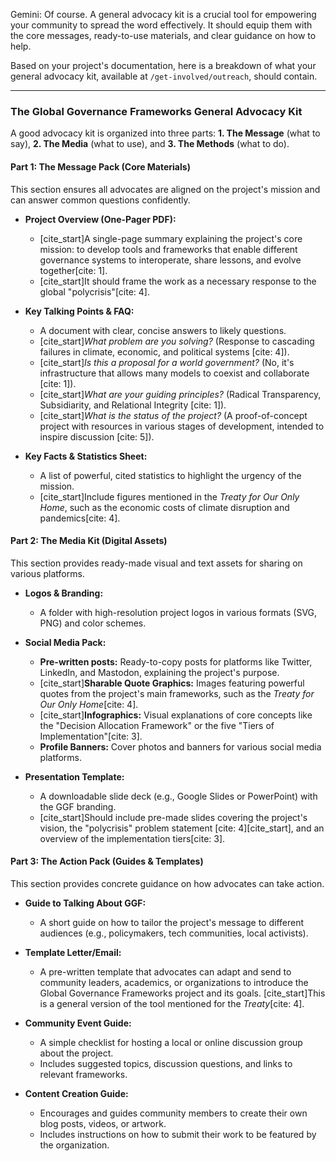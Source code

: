 Gemini:
Of course. A general advocacy kit is a crucial tool for empowering your community to spread the word effectively. It should equip them with the core messages, ready-to-use materials, and clear guidance on how to help.

Based on your project's documentation, here is a breakdown of what your general advocacy kit, available at `/get-involved/outreach`, should contain.

---

### **The Global Governance Frameworks General Advocacy Kit**

A good advocacy kit is organized into three parts: **1. The Message** (what to say), **2. The Media** (what to use), and **3. The Methods** (what to do).

#### **Part 1: The Message Pack (Core Materials)**

This section ensures all advocates are aligned on the project's mission and can answer common questions confidently.

* **Project Overview (One-Pager PDF):**
    * [cite_start]A single-page summary explaining the project's core mission: to develop tools and frameworks that enable different governance systems to interoperate, share lessons, and evolve together[cite: 1].
    * [cite_start]It should frame the work as a necessary response to the global "polycrisis"[cite: 4].

* **Key Talking Points & FAQ:**
    * A document with clear, concise answers to likely questions.
    * [cite_start]*What problem are you solving?* (Response to cascading failures in climate, economic, and political systems [cite: 4]).
    * [cite_start]*Is this a proposal for a world government?* (No, it's infrastructure that allows many models to coexist and collaborate [cite: 1]).
    * [cite_start]*What are your guiding principles?* (Radical Transparency, Subsidiarity, and Relational Integrity [cite: 1]).
    * [cite_start]*What is the status of the project?* (A proof-of-concept project with resources in various stages of development, intended to inspire discussion [cite: 5]).

* **Key Facts & Statistics Sheet:**
    * A list of powerful, cited statistics to highlight the urgency of the mission.
    * [cite_start]Include figures mentioned in the *Treaty for Our Only Home*, such as the economic costs of climate disruption and pandemics[cite: 4].

#### **Part 2: The Media Kit (Digital Assets)**

This section provides ready-made visual and text assets for sharing on various platforms.

* **Logos & Branding:**
    * A folder with high-resolution project logos in various formats (SVG, PNG) and color schemes.

* **Social Media Pack:**
    * **Pre-written posts:** Ready-to-copy posts for platforms like Twitter, LinkedIn, and Mastodon, explaining the project's purpose.
    * [cite_start]**Sharable Quote Graphics:** Images featuring powerful quotes from the project's main frameworks, such as the *Treaty for Our Only Home*[cite: 4].
    * [cite_start]**Infographics:** Visual explanations of core concepts like the "Decision Allocation Framework" or the five "Tiers of Implementation"[cite: 3].
    * **Profile Banners:** Cover photos and banners for various social media platforms.

* **Presentation Template:**
    * A downloadable slide deck (e.g., Google Slides or PowerPoint) with the GGF branding.
    * [cite_start]Should include pre-made slides covering the project's vision, the "polycrisis" problem statement [cite: 4][cite_start], and an overview of the implementation tiers[cite: 3].

#### **Part 3: The Action Pack (Guides & Templates)**

This section provides concrete guidance on how advocates can take action.

* **Guide to Talking About GGF:**
    * A short guide on how to tailor the project's message to different audiences (e.g., policymakers, tech communities, local activists).

* **Template Letter/Email:**
    * A pre-written template that advocates can adapt and send to community leaders, academics, or organizations to introduce the Global Governance Frameworks project and its goals. [cite_start]This is a general version of the tool mentioned for the *Treaty*[cite: 4].

* **Community Event Guide:**
    * A simple checklist for hosting a local or online discussion group about the project.
    * Includes suggested topics, discussion questions, and links to relevant frameworks.

* **Content Creation Guide:**
    * Encourages and guides community members to create their own blog posts, videos, or artwork.
    * Includes instructions on how to submit their work to be featured by the organization.

